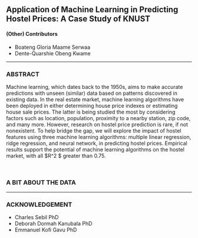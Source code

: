 <h2>
Application of Machine Learning in Predicting Hostel Prices: A Case Study of KNUST
</h2>

#### (Other) Contributors
  
  - Boateng Gloria Maame Serwaa
  - Dente-Quarshie Obeng Kwame
  

---
### ABSTRACT

<p> 
  Machine learning, which dates back to the 1950s, aims to make accurate predictions with unseen (similar) data based on patterns discovered in existing data. In the real estate market, machine learning algorithms have been deployed in either determining house price indexes or estimating house sale prices. The latter is being studied the most by considering factors such as location, population, proximity to a nearby station, zip code, and many more. However, research on hostel price prediction is rare, if not nonexistent. To help bridge the gap, we will explore the impact of hostel features using three machine learning algorithms: multiple linear regression, ridge regression, and neural network, in predicting hostel prices. Empirical results support the potential of machine learning algorithms on the hostel market, with all $R^2 $ greater than 0.75.
  </p>

<br>
  
### A BIT ABOUT THE DATA

<p>
  
</p>
  
---
### ACKNOWLEDGEMENT
  
  - Charles Sebil PhD
  - Deborah Dormah Kanubala PhD
  - Emmanuel Kofi Gavu PhD 
